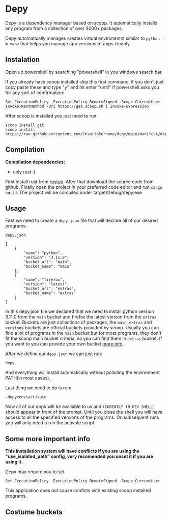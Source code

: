 # Depy

Depy is a dependency manager based on scoop. It automatically installs any program from a collection of over 3000+ packages.

Depy automatically manages creates virtual environemnt similar to `python -m venv` that helps you manage app versions of apps cleanly.

## Instalation

Open up powershell by searching "powershell" in you windows search bar.

If you already have scoop installed skip this first command, if you don't just copy paste these and type "y" and hit enter "until" if powershell asks you for any sort of confirmation:
```
Set-ExecutionPolicy -ExecutionPolicy RemoteSigned -Scope CurrentUser
Invoke-RestMethod -Uri https://get.scoop.sh | Invoke-Expression
```

After scoop is installed you just need to run:
```
scoop install git
scoop install https://raw.githubusercontent.com/insertokername/depy/main/manifest/depy.json
```

## Compilation

**Compilation dependencies:**
- only rust :)

First install rust from [rustup](https://rustup.rs/). After that download the source code from github. Finally open the project in your preferred code editor and run `cargo build`. The project will be compiled under target/Debug/depy.exe

## Usage

First we need to create a `depy.json` file that will declare all of our desired programs.

`depy.json`
```
[
    {
        "name": "python",
        "version": "3.11.0",
        "bucket_url": "main",
        "bucket_name": "main"
    },
    {
        "name": "firefox",
        "version": "latest",
        "bucket_url": "extras",
        "bucket_name": "extras"
    }
]
```

In this depy.json file we declared that we need to install python version 3.11.0 from the `main` bucket and firefox the latest version from the `extras` bucket. Buckets are just collections of packages, the `main`, `extras` and `versions` buckets are official buckets provided by scoop. Usually you can find a lot of programs in the `main` bucket but for most programs, they  don't fit the scoop main bucket criteria,  so you can find them in `extras` bucket. If you want to you can provide your own bucket [more info](#costume-buckets).

After we define our `depy.json` we can just run:
```
depy
``` 
And everything will install automatically without polluting the environment PATH(in most cases).

Last thing we need to do is run:
```
.depyvenv\activate
```
Now all of our apps will be available to us and `(CURENTLY IN DEV SHELL)` should appear in front of the prompt. Until you close the shell you will have access to all the specified versions of the programs. On subsequent runs you will only need o run the activate script.

## Some more important info

**This installation system will have conflicts if you are using the "use_isolated_path" config, very recomended you unset it if you are using it.**

Depy may require you to set 

```
Set-ExecutionPolicy -ExecutionPolicy RemoteSigned -Scope CurrentUser
```

This application does not cause conficts with existing scoop installed programs.

## Costume buckets